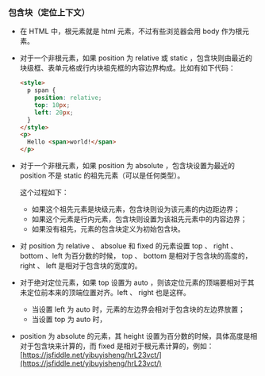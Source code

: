 ### 包含块（定位上下文）

* 在 HTML 中，根元素就是 html 元素，不过有些浏览器会用 body 作为根元素。

* 对于一个非根元素，如果 position 为 relative 或 static ，包含块则由最近的块级框、表单元格或行内块祖先框的内容边界构成。比如有如下代码：
  
  ```html
  <style>
    p span {
      position: relative;
      top: 10px;
      left: 20px;
    }
  </style>
  <p>
    Hello <span>world!</span>
  </p>
  ```

* 对于一个非根元素，如果 position 为 absolute ，包含块设置为最近的 position 不是 static 的祖先元素（可以是任何类型）。

  这个过程如下：

  - 如果这个祖先元素是块级元素，包含块则设为该元素的内边距边界；
  - 如果这个元素是行内元素，包含块则设置为该祖先元素中的内容边界；
  - 如果没有祖先，元素的包含块定义为初始包含块。

* 对 position 为 relative 、 absolue 和 fixed 的元素设置 top 、 right 、 bottom 、left 为百分数的时候， top 、 bottom 是相对于包含块的高度的， right 、 left 是相对于包含块的宽度的。
* 对于绝对定位元素，如果 top 设置为 auto ，则该定位元素的顶端要相对于其未定位前本来的顶端位置对齐。left 、 right 也是这样。
  
  - 当设置 left 为 auto 时，元素的左边界会相对于包含块的左边界放置；
  - 当设置 top 为 auto 时，

* position 为 absolute 的元素，其 height 设置为百分数的时候，具体高度是相对于包含块来计算的，而 fixed 是相对于根元素计算的，例如：[https://jsfiddle.net/yibuyisheng/hrL23vct/](https://jsfiddle.net/yibuyisheng/hrL23vct/)
